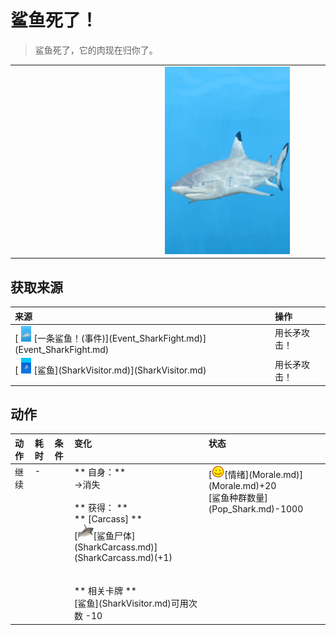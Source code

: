 # 鲨鱼死了！  
> 鲨鱼死了，它的肉现在归你了。  
  
<table class="table table-bordered"><tbody><tr ><td  style="width:80%;text-align:left;vertical-align:top;" ></td><td  style="width:20%;text-align:left;vertical-align:top;" ><div style="width:300px;display:inline-block;text-align:center"><img decoding="async" src="Sprite/SharkEvent.png" href="a.md" style="max-width:300px;max-height:300px;"></div></td></tr></tbody></tbody></table>  
  
## 获取来源  
<table class="table table-bordered"><thead><tr ><th  style="text-align:left;vertical-align:top;" >来源</th><th  style="text-align:left;vertical-align:top;" >操作</th></tr></thead><tr ><td  style="text-align:left;vertical-align:top;" >[<div style="width:25px;display:inline-block;text-align:center"><img decoding="async" src="Sprite/SharkEvent.png" href="a.md" style="max-width:25px;max-height:25px;"></div>[一条鲨鱼！(事件)](Event_SharkFight.md)](Event_SharkFight.md)</td><td  style="text-align:left;vertical-align:top;" >用长矛攻击！</td></tr><tr ><td  style="text-align:left;vertical-align:top;" >[<div style="width:25px;display:inline-block;text-align:center"><img decoding="async" src="Sprite/SharkVisitor.png" href="a.md" style="max-width:25px;max-height:25px;"></div>[鲨鱼](SharkVisitor.md)](SharkVisitor.md)</td><td  style="text-align:left;vertical-align:top;" >用长矛攻击！</td></tr></tbody></table>  
  
## 动作  
<table class="table table-bordered"><thead><tr ><th  style="text-align:left;vertical-align:top;" >动作</th><th  style="text-align:left;vertical-align:top;" >耗时</th><th  style="text-align:left;vertical-align:top;" >条件</th><th  style="text-align:left;vertical-align:top;" >变化</th><th  style="text-align:left;vertical-align:top;" >状态</th></tr></thead><tr ><td  style="text-align:left;vertical-align:top;" >继续<br></td><td  style="text-align:left;vertical-align:top;" >-</td><td  style="text-align:left;vertical-align:top;" ></td><td  style="text-align:left;vertical-align:top;" >** 自身：**<br>→消失<br><br>** 获得： **<br>** [Carcass]  **<br>  [<div style="width:25px;display:inline-block;text-align:center"><img decoding="async" src="Sprite/SharkCarcass.png" href="a.md" style="max-width:25px;max-height:25px;"></div>[鲨鱼尸体](SharkCarcass.md)](SharkCarcass.md)(+1)<br><br><br>** 相关卡牌 **<br>[鲨鱼](SharkVisitor.md)可用次数  -10</td><td  style="text-align:left;vertical-align:top;" >[<div style="width:20px;display:inline-block;text-align:center"><img decoding="async" src="Sprite/Content.png" href="a.md" style="max-width:20px;max-height:20px;"></div>[情绪](Morale.md)](Morale.md)+20<br>[鲨鱼种群数量](Pop_Shark.md)-1000</td></tr></tbody></table>  
  


<script>document.title="鲨鱼死了！ - 卡牌生存百科 Card Survival Wiki";</script>
